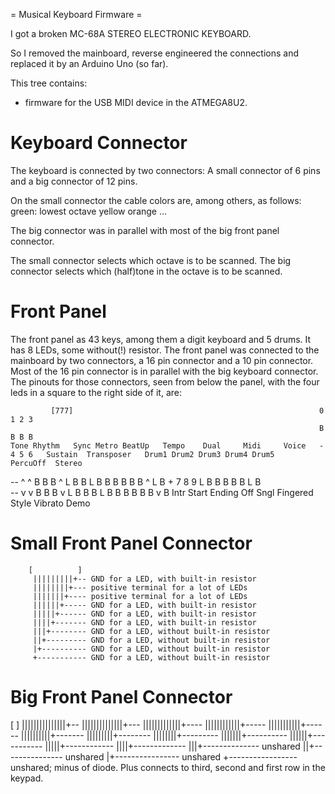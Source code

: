 = Musical Keyboard Firmware =

I got a broken MC-68A STEREO ELECTRONIC KEYBOARD. 

So I removed the mainboard, reverse engineered the connections and replaced it by an Arduino Uno (so far).

This tree contains:
- firmware for the USB MIDI device in the ATMEGA8U2.

Keyboard Connector
==================
The keyboard is connected by two connectors:
A small connector of 6 pins and a big connector of 12 pins.

On the small connector the cable colors are, among others, as follows:
	green: lowest octave
	yellow
	orange
	...

The big connector was in parallel with most of the big front panel connector.

The small connector selects which octave is to be scanned.
The big connector selects which (half)tone in the octave is to be scanned.

Front Panel
===========
The front panel as 43 keys, among them a digit keyboard and 5 drums. It has 8 LEDs, some without(!) resistor.
The front panel was connected to the mainboard by two connectors, a 16 pin connector and a 10 pin connector.
Most of the 16 pin connector is in parallel with the big keyboard connector.
The pinouts for those connectors, seen from below the panel, with the four leds in a square to the right side of it, are:

             [777]                                                       0 1 2 3
                                                                         B B B B
    Tone Rhythm   Sync Metro BeatUp   Tempo    Dual     Midi     Voice   - 4 5 6   Sustain  Transposer   Drum1 Drum2 Drum3 Drum4 Drum5     PercuOff  Stereo
--   ^   ^         B     B     B        ^    L  B       B    L   B       B B B B     B         ^                                                     L B
                                                                         + 7 8 9         L                 B     B     B     B     B      L B         
--   v   v         B     B     B        v    L  B   B   B    L   B       B B B B     B         v                                                       B
                  Intr Start Ending            Off Sngl Fingered Style             Vibrato                                                            Demo

Small Front Panel Connector
===========================

        [          ]
         |||||||||+-- GND for a LED, with built-in resistor
         ||||||||+--- positive terminal for a lot of LEDs
         |||||||+---- positive terminal for a lot of LEDs
         ||||||+----- GND for a LED, with built-in resistor
         |||||+------ GND for a LED, with built-in resistor
         ||||+------- GND for a LED, with built-in resistor
         |||+-------- GND for a LED, without built-in resistor
         ||+--------- GND for a LED, without built-in resistor
         |+---------- GND for a LED, without built-in resistor
         +----------- GND for a LED, without built-in resistor

Big Front Panel Connector
=========================

  [                ]
   |||||||||||||||+-- 
   ||||||||||||||+--- 
   |||||||||||||+---- 
   ||||||||||||+----- 
   |||||||||||+------ 
   ||||||||||+------- 
   |||||||||+-------- 
   ||||||||+--------- 
   |||||||+---------- 
   ||||||+----------- 
   |||||+------------ 
   ||||+------------- 
   |||+-------------- unshared
   ||+--------------- unshared
   |+---------------- unshared
   +----------------- unshared; minus of diode. Plus connects to third, second and first row in the keypad.
